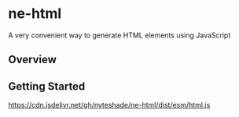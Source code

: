 # ne-html
A very convenient way to generate HTML elements using JavaScript

## Overview

## Getting Started

https://cdn.jsdelivr.net/gh/nyteshade/ne-html/dist/esm/html.js
